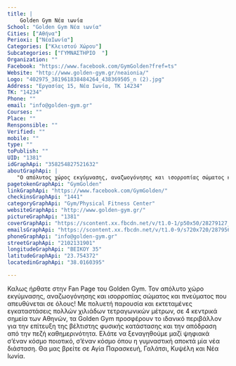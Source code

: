 ```yaml
---
title: |
    Golden Gym Νέα ιωνία
School: "Golden Gym Νέα ιωνία"
Cities: ["Αθήνα"]
Perioxi: ["ΝέαΙωνία"]
Categories: ["Κλειστού Χώρου"]
Subcategories: ["ΓΥΜΝΑΣΤΗΡΙΟ  "]
Organization: ""
Facebook: "https://www.facebook.com/GymGolden?fref=ts"
Website: "http://www.golden-gym.gr/neaionia/"
Logo: "402975_381961838484264_438369505_n (2).jpg"
Address: "Εργασίας 15, Νέα Ιωνία, ΤΚ 14234"
TK: "14234"
Phone: ""
email: "info@golden-gym.gr"
Courses: ""
Place: ""
Rensponsible: ""
Verified: ""
mobile: ""
type: ""
toPublish: ""
UID: "1381"
idGraphApi: "358254827521632"
aboutGraphApi: | 
   "O απόλυτος χώρος εκγύμνασης, αναζωογόνησης και ισορροπίας σώματος και πνεύματος"
pagetokenGraphApi: "GymGolden"
linkGraphApi: "https://www.facebook.com/GymGolden/"
checkinsGraphApi: "1441"
categoryGraphApi: "Gym/Physical Fitness Center"
websiteGraphApi: "http://www.golden-gym.gr/"
pictureGraphApi: "1381"
coverGraphApi: "https://scontent.xx.fbcdn.net/v/t1.0-1/p50x50/28279127_2258204490859980_3827932760162074712_n.jpg?oh=be1a179e3c6189dd0bfe2a8e8554f3cf&amp;oe=5B0BBA56"
emailsGraphApi: "https://scontent.xx.fbcdn.net/v/t1.0-9/s720x720/28795698_2271519472861815_6220349019663630336_n.jpg?oh=11962a0a9e095a3eabe6a7dfd0ad47df&amp;oe=5B056CF7"
phoneGraphApi: "info@golden-gym.gr"
streetGraphApi: "2102131901"
longitudeGraphApi: "ΒΕΙΚΟΥ 35"
latitudeGraphApi: "23.754372"
locatedinGraphApi: "38.0160395"

---
```


Καλως ήρθατε στην Fan Page του Golden Gym. Τον απόλυτο χώρο εκγύμνασης, αναζωογόνησης και ισορροπίας σώματος και πνεύματος που απευθύνεται σε όλους! Με πολυετή παρουσία και εκτεταμένες εγκαταστάσεις πολλών χιλιάδων τετραγωνικών μέτρων, σε 4 κεντρικά σημεία των Αθηνών, τα Golden Gym προσφέρουν το ιδανικό περιβάλλον για την επίτευξη της βέλτιστης φυσικής κατάστασης και την απόδραση από την πεζή καθημερινότητα. Ελάτε να ξεναγηθούμε μαζί ψηφιακά σ’έναν κόσμο ποιοτικό, σ’έναν κόσμο όπου η γυμναστική αποκτά μία νέα διάσταση. Θα μας βρείτε σε Αγία Παρασκευή, Γαλάτσι, Κυψέλη και Νέα Ιωνία.

